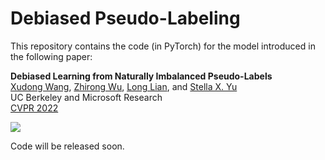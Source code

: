 # Debiased Pseudo-Labeling

This repository contains the code (in PyTorch) for the model introduced in the following paper:

**Debiased Learning from Naturally Imbalanced Pseudo-Labels**<br>
[Xudong Wang](http://people.eecs.berkeley.edu/~xdwang/), [Zhirong Wu](https://www.microsoft.com/en-us/research/people/wuzhiron/), [Long Lian](https://github.com/TonyLianLong/), and [Stella X. Yu](http://www1.icsi.berkeley.edu/~stellayu/)<br>
UC Berkeley and Microsoft Research<br>
[CVPR 2022](https://cvpr2022.thecvf.com)

![](https://github.com/frank-xwang/debiased-pseudo-labeling/blob/main/DebiasMatch-gif.gif)

Code will be released soon.
